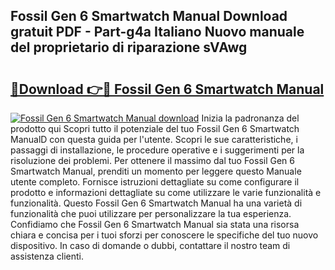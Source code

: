 ## Fossil Gen 6 Smartwatch Manual Download gratuit PDF - Part-g4a Italiano Nuovo manuale del proprietario di riparazione sVAwg

# <h2><a href="http://dfgcgju.blite.top/?on=Fossil+Gen+6+Smartwatch+Manual">🔗Download 👉🔴 Fossil Gen 6 Smartwatch Manual</a></h2>

[![Fossil Gen 6 Smartwatch Manual download](https://i.imgur.com/lujVjoI.png)](http://dfgcgju.blite.top/?on=Fossil+Gen+6+Smartwatch+Manual)
Inizia la padronanza del prodotto qui Scopri tutto il potenziale del tuo Fossil Gen 6 Smartwatch ManualD con questa guida per l'utente. Scopri le sue caratteristiche, i passaggi di installazione, le procedure operative e i suggerimenti per la risoluzione dei problemi. Per ottenere il massimo dal tuo Fossil Gen 6 Smartwatch Manual, prenditi un momento per leggere questo Manuale utente completo. Fornisce istruzioni dettagliate su come configurare il prodotto e informazioni dettagliate su come utilizzare le varie funzionalità e funzionalità. Questo Fossil Gen 6 Smartwatch Manual ha una varietà di funzionalità che puoi utilizzare per personalizzare la tua esperienza. Confidiamo che Fossil Gen 6 Smartwatch Manual sia stata una risorsa chiara e concisa per i tuoi sforzi per conoscere le specifiche del tuo nuovo dispositivo. In caso di domande o dubbi, contattare il nostro team di assistenza clienti.
